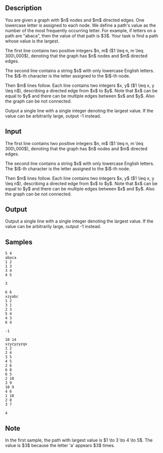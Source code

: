 ## Description

<div><p>You are given a graph with $n$ nodes and $m$ <span class="tex-font-style-bf">directed</span> edges. One lowercase letter is assigned to each node. We define a path's value as the number of the most frequently occurring letter. For example, if letters on a path are "<span class="tex-font-style-tt">abaca</span>", then the value of that path is $3$. Your task is find a path whose value is the largest.</p></div><div class="input-specification"><p>The first line contains two positive integers $n, m$ ($1 \leq n, m \leq 300\,000$), denoting that the graph has $n$ nodes and $m$ directed edges.</p><p>The second line contains a string $s$ with only lowercase English letters. The $i$-th character is the letter assigned to the $i$-th node.</p><p>Then $m$ lines follow. Each line contains two integers $x, y$ ($1 \leq x, y \leq n$), describing a directed edge from $x$ to $y$. Note that $x$ can be equal to $y$ and there can be multiple edges between $x$ and $y$. Also the graph can be not connected.</p></div><div class="output-specification"><p>Output a single line with a single integer denoting the largest value. If the value can be arbitrarily large, output <span class="tex-font-style-tt">-1</span> instead.</p></div>

## Input

<p>The first line contains two positive integers $n, m$ ($1 \leq n, m \leq 300\,000$), denoting that the graph has $n$ nodes and $m$ directed edges.</p><p>The second line contains a string $s$ with only lowercase English letters. The $i$-th character is the letter assigned to the $i$-th node.</p><p>Then $m$ lines follow. Each line contains two integers $x, y$ ($1 \leq x, y \leq n$), describing a directed edge from $x$ to $y$. Note that $x$ can be equal to $y$ and there can be multiple edges between $x$ and $y$. Also the graph can be not connected.</p>

## Output

<p>Output a single line with a single integer denoting the largest value. If the value can be arbitrarily large, output <span class="tex-font-style-tt">-1</span> instead.</p>

## Samples

```input1
5 4
abaca
1 2
1 3
3 4
4 5

```

```output1
3

```






```input2
6 6
xzyabc
1 2
3 1
2 3
5 4
4 3
6 4

```

```output2
-1

```






```input3
10 14
xzyzyzyzqx
1 2
2 4
3 5
4 5
2 6
6 8
6 5
2 10
3 9
10 9
4 6
1 10
2 8
3 7

```

```output3
4

```




## Note

<p>In the first sample, the path with largest value is $1 \to 3 \to 4 \to 5$. The value is $3$ because the letter '<span class="tex-font-style-tt">a</span>' appears $3$ times.</p>
